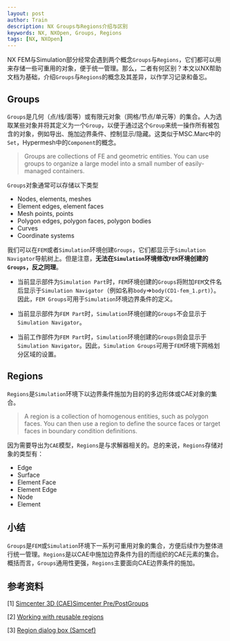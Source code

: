 ```yaml
---
layout: post
author: Train
description: NX Groups与Regions介绍与区别
keywords: NX, NXOpen, Groups, Regions
tags: [NX, NXOpen]
---
```


NX FEM与Simulation部分经常会遇到两个概念`Groups`与`Regions`，它们都可以用来存储一些可重用的对象，便于统一管理。那么，二者有何区别？本文以NX帮助文档为基础，介绍`Groups`与`Regions`的概念及其差异，以作学习记录和备忘。

## Groups
`Groups`是几何（点/线/面等）或有限元对象（网格/节点/单元等）的集合。人为选取某些对象并将其定义为一个`Group`，以便于通过这个`Group`来统一操作所有被包含的对象，例如导出、施加边界条件、控制显示/隐藏。这类似于MSC.Marc中的`Set`，Hypermesh中的`Component`的概念。

> Groups are collections of FE and geometric entities. You can use groups to organize a large model into a small number of easily-managed containers.

`Groups`对象通常可以存储以下类型

- Nodes, elements, meshes
- Element edges, element faces
- Mesh points, points
- Polygon edges, polygon faces, polygon bodies
- Curves
- Coordinate systems

我们可以在`FEM`或者`Simulation`环境创建`Groups`，它们都显示于`Simulation Navigator`导航树上。但是注意，**无法在`Simulation`环境修改`FEM`环境创建的`Groups`，反之同理**。

- 当前显示部件为`Simulation Part`时，`FEM`环境创建的`Groups`将附加`FEM`文件名后显示于`Simulation Navigator`（例如名称`body`=>`body(CD1-fem_1.prt)`）。因此，`FEM Groups`可用于`Simulation`环境边界条件的定义。

- 当前显示部件为`FEM Part`时，`Simulation`环境创建的`Groups`不会显示于`Simulation Navigator`。

- 当前工作部件为`FEM Part`时，`Simulation`环境创建的`Groups`则会显示于`Simulation Navigator`。因此，`Simulation Groups`可用于`FEM`环境下网格划分区域的设置。

## Regions

`Regions`是`Simulation`环境下以边界条件施加为目的的多边形体或CAE对象的集合。

>  A region is a collection of homogenous entities, such as polygon faces. You can then use a region to define the source faces or target faces in boundary condition definitions.

因为需要导出为`CAE`模型，`Regions`是与求解器相关的。总的来说，`Regions`存储对象的类型有：

- Edge
- Surface
- Element Face
- Element Edge
- Node
- Element

## 小结

`Groups`是`FEM`或`Simulation`环境下一系列可重用对象的集合，方便后续作为整体进行统一管理。`Regions`是以CAE中施加边界条件为目的而组织的CAE元素的集合。概括而言，`Groups`通用性更强，`Regions`主要面向CAE边界条件的施加。

## 参考资料

[1] [Simcenter 3D (CAE)Simcenter Pre/PostGroups](https://docs.plm.automation.siemens.com/tdoc/nx/12/nx_help#uid:xid1128419:index_advanced:xid1159750:id625201)  

[2] [Working with reusable regions](https://docs.plm.automation.siemens.com/tdoc/nx/12/nx_help/#uid:id911964) 

[3] [Region dialog box (Samcef)](https://docs.plm.automation.siemens.com/tdoc/nx/12/nx_help/#uid:xid919887)  